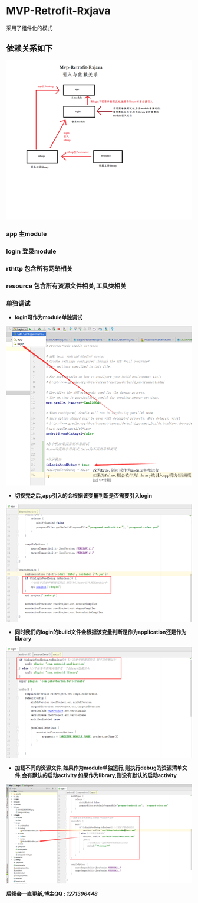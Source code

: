 # MVP-Retrofit-Rxjava
采用了组件化的模式

## 依赖关系如下
<img src="https://github.com/manitozhang/mvp-Retrofit-Rxjava/blob/master/img/依赖关系.png"/>

### app 主module
### login 登录module
### rthttp 包含所有网络相关
### resource 包含所有资源文件相关,工具类相关

### 单独调试
+ **login可作为module单独调试**
<img src="https://github.com/manitozhang/mvp-Retrofit-Rxjava/blob/master/img/更改调试类型.png"/>

+ **切换完之后,app引入的会根据该变量判断是否需要引入login**
<img src="https://github.com/manitozhang/mvp-Retrofit-Rxjava/blob/master/img/app是否引入login.png"/>

+ **同时我们的login的build文件会根据该变量判断是作为application还是作为library**
<img src="https://github.com/manitozhang/mvp-Retrofit-Rxjava/blob/master/img/切换module与library.png"/>

+ **加载不同的资源文件,如果作为module单独运行,则执行debug的资源清单文件,会有默认的启动activity
如果作为library,则没有默认的启动activity**
<img src="https://github.com/manitozhang/mvp-Retrofit-Rxjava/blob/master/img/加载不同的资源文件.png"/>


**后续会一直更新,博主QQ : _1271396448_**